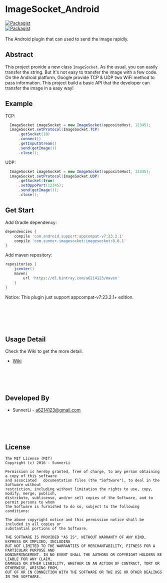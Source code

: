 # ImageSocket_Android
[![Packagist](https://img.shields.io/packagist/l/doctrine/orm.svg?maxAge=2592000)]()</br>
[![Packagist](https://img.shields.io/badge/Develope-0.0.1-brightgreen.svg)]()</br>   
The Android plugin that can used to send the image rapidly.

Abstract
---------------------
This project provide a new class `ImageSocket`. As the usual, you can easily transfer the string.
But It's not easy to transfer the image with a few code. On the Android platform, Google provide 
TCP & UDP two WiFi method to pass information. This project build a basic API that the developer
can transfer the image in a easy way!

Example
---------------------
TCP:
```java
  ImageSocket imageSocket = new ImageSocket(oppositeHost, 12345);
  imageSocket.setProtocol(ImageSocket.TCP)
      .getSocket(10)
      .connect()
      .getInputStream()
      .send(getImage())
      .close();
```
UDP:
```java
  ImageSocket imageSocket = new ImageSocket(oppositeHost, 12345);
  imageSocket.setProtocol(ImageSocket.UDP)   
      .getSocket(true)             
      .setOppoPort(12345);     
      .send(getImage());       
      .close(); 
```    

Get Start
---------------------

Add Gradle dependency:

```gradle
dependencies {
    compile 'com.android.support:appcompat-v7:23.2.1'
    compile 'com.sunner.imagesocket:imagesocket:0.0.1'
}
```
Add maven repository:
```gradle
repositories {
    jcenter()
    maven{
        url 'https://dl.bintray.com/a6214123/maven'
    }
}
```
Notice: This plugin just support appcompat-v7:23.2.1+ edition.  
    </br>    
    </br>    
    </br>    
    
Usage Detail
---------------------
Check the Wiki to get the more detail.
- [Wiki](https://github.com/SunnerLi/ImageSocket_Android/wiki/Home)
    </br>    
    </br>    
    </br>    
    
Developed By
---------------------

* SunnerLi - <a6214123@gmail.com>
    </br>    
    </br>    
    </br>    
    
License
---------------------
    The MIT License (MIT)
    Copyright (c) 2016 - SunnerLi

    Permission is hereby granted, free of charge, to any person obtaining a copy of this software 
    and associated   documentation files (the "Software"), to deal in the Software without 
    restriction, including without limitation the rights to use, copy, modify, merge, publish, 
    distribute, sublicense, and/or sell copies of the Software, and to permit persons to whom 
    the Software is furnished to do so, subject to the following conditions:

    The above copyright notice and this permission notice shall be included in all copies or 
    substantial portions of the Software.

    THE SOFTWARE IS PROVIDED "AS IS", WITHOUT WARRANTY OF ANY KIND, EXPRESS OR IMPLIED, INCLUDING 
    BUT NOT LIMITED TO THE WARRANTIES OF MERCHANTABILITY, FITNESS FOR A PARTICULAR PURPOSE AND 
    NONINFRINGEMENT. IN NO EVENT SHALL THE AUTHORS OR COPYRIGHT HOLDERS BE LIABLE FOR ANY CLAIM, 
    DAMAGES OR OTHER LIABILITY, WHETHER IN AN ACTION OF CONTRACT, TORT OR OTHERWISE, ARISING FROM, 
    OUT OF OR IN CONNECTION WITH THE SOFTWARE OR THE USE OR OTHER DEALINGS IN THE SOFTWARE.
